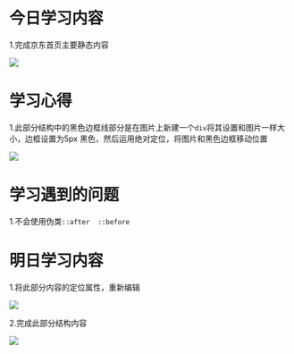# 今日学习内容

1.完成京东首页主要静态内容

![](https://graph.baidu.com/resource/101069211541105a6217901553781173.jpg)

# 学习心得

1.此部分结构中的黑色边框线部分是在图片上新建一个`div`将其设置和图片一样大小，边框设置为5px 黑色，然后运用绝对定位，将图片和黑色边框移动位置

![](https://graph.baidu.com/resource/10144b1c86794ac6d909d01553781436.jpg)

# 学习遇到的问题

1.不会使用伪类`::after  ::before`


# 明日学习内容

1.将此部分内容的定位属性，重新编辑

![](https://graph.baidu.com/resource/101fbe928c5dbb25cd9b401553782629.jpg)


2.完成此部分结构内容

![](https://graph.baidu.com/resource/101c6907f7b2c6fa8444001553782779.jpg)